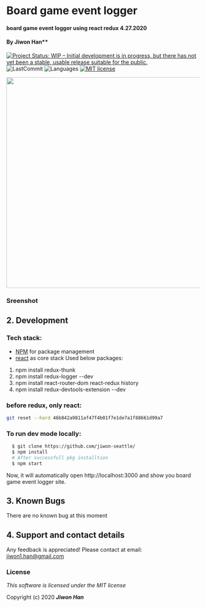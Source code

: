 
# Board game event logger

#### board game event logger using react redux 4.27.2020

#### By Jiwon Han**

[![Project Status: WIP – Initial development is in progress, but there has not yet been a stable, usable release suitable for the public.](https://www.repostatus.org/badges/latest/wip.svg)](https://www.repostatus.org/#wip)
![LastCommit](https://img.shields.io/github/last-commit/jiwon-seattle/board-game-event-logger-redux)
![Languages](https://img.shields.io/github/languages/top/jiwon-seattle/board-game-event-logger-redux)
[![MIT license](https://img.shields.io/badge/License-MIT-orange.svg)](https://lbesson.mit-license.org/)


<img src="https://miro.medium.com/max/864/1*NMF-GM_ULkLlUtkIWgeGsA.jpeg" width="550px" />


### Sreenshot

<!-- <img src="src/img/bubbleTeaSite.gif" width="550px" /> -->

## 2. Development
### Tech stack:
+ [NPM](https://www.npmjs.com/) for package management
+ [react](https://reactjs.org/) as core stack
Used below packages:
1. npm install redux-thunk
2. npm install redux-logger --dev
3. npm install react-router-dom react-redux history
4. npm install redux-devtools-extension --dev

### before redux, only react: 
```bash 
git reset --hard 46b842a9811af47f4b01f7e1de7a1f88661d99a7
```

### To run dev mode locally:
```bash
  $ git clone https://github.com/jiwon-seattle/
  $ npm install  
  # After successfull pkg installtion
  $ npm start
```
Now, it will automatically open http://localhost:3000 and show you board game event logger site.

## 3. Known Bugs

There are no known bug at this moment

## 4. Support and contact details

Any feedback is appreciated! Please contact at email: jiwon1.han@gmail.com

### License

*This software is licensed under the MIT license*

Copyright (c) 2020 **_Jiwon Han_**
